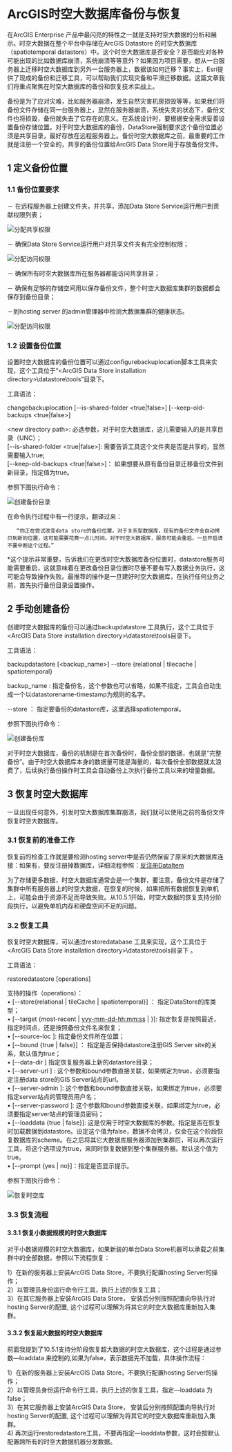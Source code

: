 # ArcGIS时空大数据库备份与恢复 #


在ArcGIS Enterprise 产品中最闪亮的特性之一就是支持时空大数据的分析和展示。时空大数据在整个平台中存储在ArcGIS Datastore 的时空大数据库（spatiotemporal datastore）中。这个时空大数据库是否安全？是否能应对各种可能出现的比如数据库崩溃，系统崩溃等等意外？如果因为项目需要，想从一台服务器上迁移时空大数据库到另外一台服务器上，数据该如何迁移？事实上，Esri提供了现成的备份和迁移工具，可以帮助我们实现灾备和平滑迁移数据。这篇文章我们将重点聚焦在时空大数据库的备份和恢复技术实战上。

备份是为了应对灾难，比如服务器崩溃，发生自然灾害机房损毁等等，如果我们将备份文件存储在同一台服务器上，显然在服务器崩溃，系统失灵的状态下，备份文件也将损毁，备份就失去了它存在的意义。在系统设计时，要根据安全需求妥善设置备份存储位置。对于时空大数据库的备份，DataStore强制要求这个备份位置必须是共享目录，最好存放在远程服务器上。备份时空大数据库之前，最重要的工作就是注册一个安全的，共享的备份位置给ArcGIS Data Store用于存放备份文件。
  



## 1 定义备份位置 
### 1.1 备份位置要求
－ 在远程服务器上创建文件夹，并共享，添加Data Store Service运行用户到贡献权限列表；  

![分配共享权限](https://raw.githubusercontent.com/serverteamCN/TechnicalArticles/master/pictures/ArcGIS时空大数据库备份与恢复技巧05.png)

－ 确保Data Store Service运行用户对共享文件夹有完全控制权限；  

![分配访问权限](https://raw.githubusercontent.com/serverteamCN/TechnicalArticles/master/pictures/ArcGIS时空大数据库备份与恢复技巧06.png)

－ 确保所有时空大数据库所在服务器都能访问共享目录；  

－ 确保有足够的存储空间用以保存备份文件，整个时空大数据库集群的数据都会保存到备份目录；  

－到hosting server 的admin管理器中检测大数据集群的健康状态。  

![分配访问权限](https://raw.githubusercontent.com/serverteamCN/TechnicalArticles/master/pictures/ArcGIS时空大数据库备份与恢复技巧07.png)
  
  
### 1.2 设置备份位置  
设置时空大数据库的备份位置可以通过configurebackuplocation脚本工具来实现，这个工具位于“\<ArcGIS Data Store installation directory\>\datastore\tools”目录下。  

工具语法：  

changebackuplocation <new directory path> [--is-shared-folder <true|false>] [--keep-old-backups <true|false>]  


\<new directory path\>:  必选参数，对于时空大数据库，这儿需要输入的是共享目录（UNC）；    
[--is-shared-folder <true|false>]: 需要告诉工具这个文件夹是否是共享的，显然需要输入true;  
[--keep-old-backups <true|false>]： 如果想要从原有备份目录迁移备份文件到新目录，指定值为true。  

参照下图执行命令：  

![创建备份目录](https://raw.githubusercontent.com/serverteamCN/TechnicalArticles/master/pictures/ArcGIS时空大数据库备份与恢复技巧01.png)  

在命令执行过程中有一行提示，翻译过来：  

       “你正在尝试改变data store的备份位置。对于关系型数据库，现有的备份文件会自动拷贝到新的位置，这可能需要花费一点儿时间。对于时空大数据库，服务可能会重启。一旦开启请不要中断这个过程。”  

*这个提示非常重要，告诉我们在更改时空大数据库备份位置时，datastore服务可能需要重启，这就意味着在更改备份目录位置时尽量不要有写入数据业务执行，这可能会导致操作失败。最推荐的操作是一旦建好时空大数据库，在执行任何业务之前，首先执行备份目录设置操作。


## 2 手动创建备份  
  
创建时空大数据库的备份可以通过backupdatastore 工具执行，这个工具位于\<ArcGIS Data Store installation directory\>\datastore\tools目录下。 
 
工具语法：  
 
backupdatastore [<backup_name>] --store {relational | tilecache | spatiotemporal}

backup_name : 指定备份名，这个参数也可以省略，如果不指定，工具会自动生成一个以datastorename-timestamp为规则的名字。  

--store ： 指定要备份的datastore库，这里选择spatiotemporal。

参照下图执行命令：

![创建备份库](https://raw.githubusercontent.com/serverteamCN/TechnicalArticles/master/pictures/ArcGIS时空大数据库备份与恢复技巧02.png)

对于时空大数据库，备份的机制是在首次备份时，备份全部的数据，也就是“完整备份”。由于时空大数据库本身的数据量可能是海量的，每次备份全部数据就太浪费了，后续执行备份操作时工具会自动备份上次执行备份工具以来的增量数据。  

## 3 恢复时空大数据库  
 
一旦出现任何意外，引发时空大数据库集群崩溃，我们就可以使用之前的备份文件恢复时空大数据库。
  
### 3.1 恢复前的准备工作  


恢复前的检查工作就是要检测hosting server中是否仍然保留了原来的大数据库连接：如果有，要反注册掉数据库，详细流程参照：[反注册DataItem](https://github.com/serverteamCN/TechnicalArticles/blob/master/Product%20Usage/解除hosting%20Server和Data%20Store的注册关系.md)

为了存储更多数据，时空大数据库通常会是一个集群，要注意，备份文件是存储了集群中所有服务器上的时空大数据，在恢复的时候，如果把所有数据恢复到单机上，可能会由于资源不足而导致失败。从10.5.1开始，时空大数据的恢复支持分阶段执行，以避免单机内存和硬盘空间不足的问题。

### 3.2 恢复工具  
恢复时空大数据库，可以通过restoredatabase 工具来实现，这个工具位于\<ArcGIS Data Store installation directory\>\datastore\tools目录下 。  

工具语法：  

restoredatastore [operations]  

支持的操作（operations）：  
	•	[--store{relational | tileCache | spatiotemporal}]  ： 指定DataStore的库类型；  
	•	[--target {most-recent | <yyy-mm-dd-hh:mm:ss> | <name of backup file>}]: 指定恢复是按照最近，指定时间点，还是按照备份文件名来恢复；  
	•	[--source-loc <location of source backup files>]: 指定备份文件所在位置；  
	•	[--bound {true | false}] ： 指定是否保持datastore注册GIS Server site的关系，默认值为true；  
	•	[--data-dir <new data store directory>] 指定恢复服务器上新的datastore目录；  
	•	[--server-url <ArcGIS Server URL registered with data store>] : 这个参数和bound参数直接关联，如果绑定为true，必须要指定注册data store的GIS Server站点的url。  
	•	[--server-admin <user name of ArcGIS Server admin>]: 这个参数和bound参数直接关联，如果绑定为true，必须要指定server站点的管理员用户名；  
	•	[--server-password <password of ArcGIS Server admin>]: 这个参数和bound参数直接关联，如果绑定为true，必须要指定server站点的管理员密码；  
	•	[--loaddata {true | false}]: 这是仅用于时空大数据库的参数。指定是否在恢复时加载数据到datastore。设定这个值为false，数据不会拷贝，仅会在这个阶段恢复数据库的scheme。在之后将其它大数据库服务器添加到集群后，可以再次运行工具，将这个选项设为true，来同时恢复数据到整个集群服务器。默认这个值为 true。  
	•	[--prompt {yes | no}]：指定是否显示提示。  

参照下图执行命令：

![恢复时空库](https://raw.githubusercontent.com/serverteamCN/TechnicalArticles/master/pictures/ArcGIS时空大数据库备份与恢复技巧03.png)

### 3.3 恢复流程
#### 3.3.1 恢复小数据规模的时空大数据库  

对于小数据规模的时空大数据库，如果新装的单台Data Store机器可以承载之前集群中的全部数据，参照以下流程恢复：  

1）在新的服务器上安装ArcGIS Data Store，不要执行配置hosting Server的操作；  
2）以管理员身份运行命令行工具，执行上述的恢复工具；  
3）在其它服务器上安装ArcGIS Data Store， 安装后分别按照配置向导执行对hosting Server的配置, 这个过程可以理解为将其它的时空大数据库重新加入集群。

#### 3.3.2 恢复超大数据的时空大数据库  

前面我提到了10.5.1支持分阶段恢复超大数据的时空大数据库，这个过程是通过参数—loaddata 来控制的,如果为false，表示数据先不加载，具体操作流程： 
 
1）在新的服务器上安装ArcGIS Data Store，不要执行配置hosting Server的操作；  
2）以管理员身份运行命令行工具，执行上述的恢复工具，指定—loaddata 为false；  
3）在其它服务器上安装ArcGIS Data Store， 安装后分别按照配置向导执行对hosting Server的配置, 这个过程可以理解为将其它的时空大数据库重新加入集群。  
4) 再次运行restoredatastore工具，不要再指定—loaddata参数，这时会按默认配置跨所有的时空大数据机器分发数据。  
